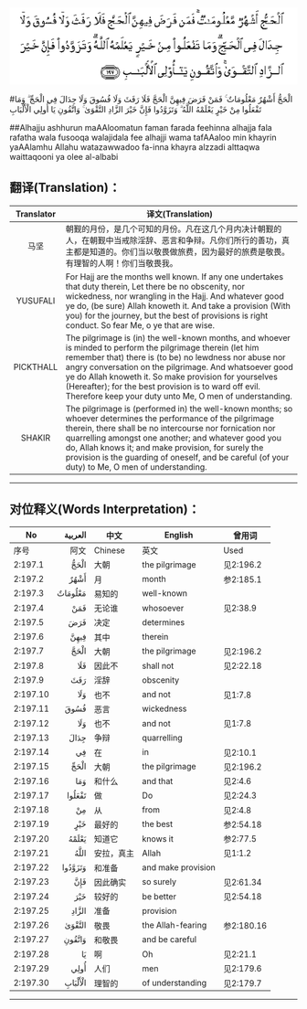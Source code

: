 ![002:197](images/002_197.gif)

#الْحَجُّ أَشْهُرٌ مَعْلُومَاتٌ ۚ فَمَنْ فَرَضَ فِيهِنَّ الْحَجَّ فَلَا رَفَثَ وَلَا فُسُوقَ وَلَا جِدَالَ فِي الْحَجِّ ۗ وَمَا تَفْعَلُوا مِنْ خَيْرٍ يَعْلَمْهُ اللَّهُ ۗ وَتَزَوَّدُوا فَإِنَّ خَيْرَ الزَّادِ التَّقْوَىٰ ۚ وَاتَّقُونِ يَا أُولِي الْأَلْبَابِ 

##Alhajju ashhurun maAAloomatun faman farada feehinna alhajja fala rafatha wala fusooqa walajidala fee alhajji wama tafAAaloo min khayrin yaAAlamhu Allahu watazawwadoo fa-inna khayra alzzadi alttaqwa waittaqooni ya olee al-albabi 

## 翻译(Translation)：

| Translator | 译文(Translation)                                            |
| :--------: | ------------------------------------------------------------ |
|    马坚    | 朝觐的月份，是几个可知的月份。凡在这几个月内决计朝觐的人，在朝觐中当戒除淫辞、恶言和争辩。凡你们所行的善功，真主都是知道的。你们当以敬畏做旅费，因为最好的旅费是敬畏。有理智的人啊！你们当敬畏我。 |
|  YUSUFALI  | For Hajj are the months well known. If any one undertakes that duty therein, Let there be no obscenity, nor wickedness, nor wrangling in the Hajj. And whatever good ye do, (be sure) Allah knoweth it. And take a provision (With you) for the journey, but the best of provisions is right conduct. So fear Me, o ye that are wise. |
| PICKTHALL  | The pilgrimage is (in) the well-known months, and whoever is minded to perform the pilgrimage therein (let him remember that) there is (to be) no lewdness nor abuse nor angry conversation on the pilgrimage. And whatsoever good ye do Allah knoweth it. So make provision for yourselves (Hereafter); for the best provision is to ward off evil. Therefore keep your duty unto Me, O men of understanding. |
|   SHAKIR   | The pilgrimage is (performed in) the well-known months; so whoever determines the performance of the pilgrimage therein, there shall be no intercourse nor fornication nor quarrelling amongst one another; and whatever good you do, Allah knows it; and make provision, for surely the provision is the guarding of oneself, and be careful (of your duty) to Me, O men of understanding. |

---

## 对位释义(Words Interpretation)：

| No   | العربية | 中文    | English | 曾用词 |
| ---- | ------: | ------- | ------- | ------ |
| 序号 |    阿文 | Chinese | 英文    | Used   |
| 2:197.1  | الْحَجُّ    | 大朝       | the pilgrimage     | 见2:196.2  |
| 2:197.2  | أَشْهُرٌ    | 月         | month              | 参2:185.1  |
| 2:197.3  | مَعْلُومَاتٌ | 易知的     | well-known         |            |
| 2:197.4  | فَمَنْ     | 无论谁     | whosoever          | 见2:38.9   |
| 2:197.5  | فَرَضَ     | 决定       | determines         |            |
| 2:197.6  | فِيهِنَّ    | 其中       | therein            |            |
| 2:197.7  | الْحَجَّ    | 大朝       | the pilgrimage     | 见2:196.2  |
| 2:197.8  | فَلَا     | 因此不     | shall not          | 见2:22.18  |
| 2:197.9  | رَفَثَ     | 淫辞       | obscenity          |            |
| 2:197.10 | وَلَا     | 也不       | and not            | 见1:7.8    |
| 2:197.11 | فُسُوقَ    | 恶言       | wickedness         |            |
| 2:197.12 | وَلَا     | 也不       | and not            | 见1:7.8    |
| 2:197.13 | جِدَالَ    | 争辩       | quarrelling        |            |
| 2:197.14 | فِي      | 在         | in                 | 见2:10.1   |
| 2:197.15 | الْحَجِّ    | 大朝       | the pilgrimage     | 见2:196.2  |
| 2:197.16 | وَمَا     | 和什么     | and that           | 见2:4.6    |
| 2:197.17 | تَفْعَلُوا  | 做         | Do                 | 见2:24.3   |
| 2:197.18 | مِنْ      | 从         | from               | 见2:4.8    |
| 2:197.19 | خَيْرٍ     | 最好的    | the best       | 参2:54.18 |
| 2:197.20 | يَعْلَمْهُ   | 知道它     | knows it           | 参2:77.5   |
| 2:197.21 | اللَّهُ    | 安拉，真主 | Allah              | 见1:1.2    |
| 2:197.22 | وَتَزَوَّدُوا | 和准备     | and make provision |            |
| 2:197.23 | فَإِنَّ     | 因此确实   | so surely          | 见2:61.34  |
| 2:197.24 | خَيْرَ     | 较好的     | be better          | 见2:54.18  |
| 2:197.25 | الزَّادِ   | 准备       | provision          |            |
| 2:197.26 | التَّقْوَىٰ  | 敬畏       | the Allah-fearing  | 参2:180.16 |
| 2:197.27 | وَاتَّقُونِ  | 和敬畏     | and be careful     |            |
| 2:197.28 | يَا      | 啊         | Oh                 | 见2:21.1   |
| 2:197.29 | أُولِي    | 人们       | men                | 见2:179.6  |
| 2:197.30 | الْأَلْبَابِ | 理智的     | of understanding   | 见2:179.7  |

---

